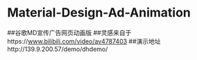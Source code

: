 # Material-Design-Ad-Animation
##谷歌MD宣传广告网页动画版
##灵感来自于https://www.bilibili.com/video/av4787403
##演示地址http://139.9.200.57/demo/dhdemo/
